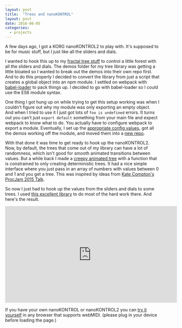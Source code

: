 ```yaml
---
layout: post
title:  "Trees and nanoKONTROL"
layout: post
date: 2016-06-05
categories:
  - projects
---
```

A few days ago, I got a KORG nanoKONTROL2 to play with.  It's supposed to be for music stuff, but I just like all the sliders and dials.

I wanted to hook this up to my [fractal tree stuff](https://github.com/walsh9/topiary) to control a little forest with all the sliders and dials. The demos folder for my tree library was getting a little bloated so I wanted to break out the demos into their own repo first. And to do this properly I decided to convert the library from just a script that creates a global object into an npm module. I settled on webpack with [babel-loader](https://github.com/babel/babel-loader) to pack things up. I decided to go with babel-loader so I could use the ES6 module syntax.

One thing I got hung up on while trying to get this setup working was when I couldn't figure out why my module was only exporting an empty object. And when I tried to use it I just got lots of `foo is undefined` errors.  It turns out you can't just `export default` something from your main file and expect webpack to know what to do. You actually have to configure webpack to export a module. Eventually, I set up the [appropriate config values](https://github.com/walsh9/topiary/blob/master/webpack.config.js#L15-L17), got all the demos working off the module, and moved them into a [new repo](https://github.com/walsh9/topiary-demos).

With that done it was time to get ready to hook up the nanoKONTROL2. Now, by default, the trees that come out of my library can have a lot of randomness, which isn't good for smooth animated transitions between values.  But a while back I made a [creepy animated tree](http://topiary-demos.dev/animation/index.html) with a function that is constrained to only creating deterministic trees. It had a nice simple interface where you just pass in an array of numbers with values between 0 and 1 and you get a tree.  This was inspired by ideas from [Kate Compton's](https://twitter.com/GalaxyKate) [ProcJam 2015 Talk](https://youtu.be/s_eyo_m_hnc?t=958). 

So now I just had to hook up the values from the sliders and dials to some trees. I used [this excellent library](https://github.com/shokai/korg-nano-kontrol) to do most of the hard work there. And here's the result.

<iframe width="560" height="315" src="https://www.youtube.com/embed/8QnNRrv1Xkk" frameborder="0" allowfullscreen></iframe><br>

If you have your own nanoKONTROL or nanoKONTROL2 you can [try it yourself](http://walsh9.github.io/topiary-demos/nanokontrol/index.html) in any browser that supports webMIDI. (please plug in your device before loading the page.)
